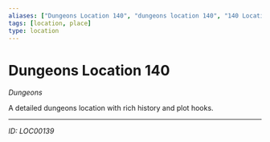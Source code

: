 ```yaml
---
aliases: ["Dungeons Location 140", "dungeons location 140", "140 Location Dungeons"]
tags: [location, place]
type: location
---
```


# Dungeons Location 140

*Dungeons*

A detailed dungeons location with rich history and plot hooks.

---
*ID: LOC00139*